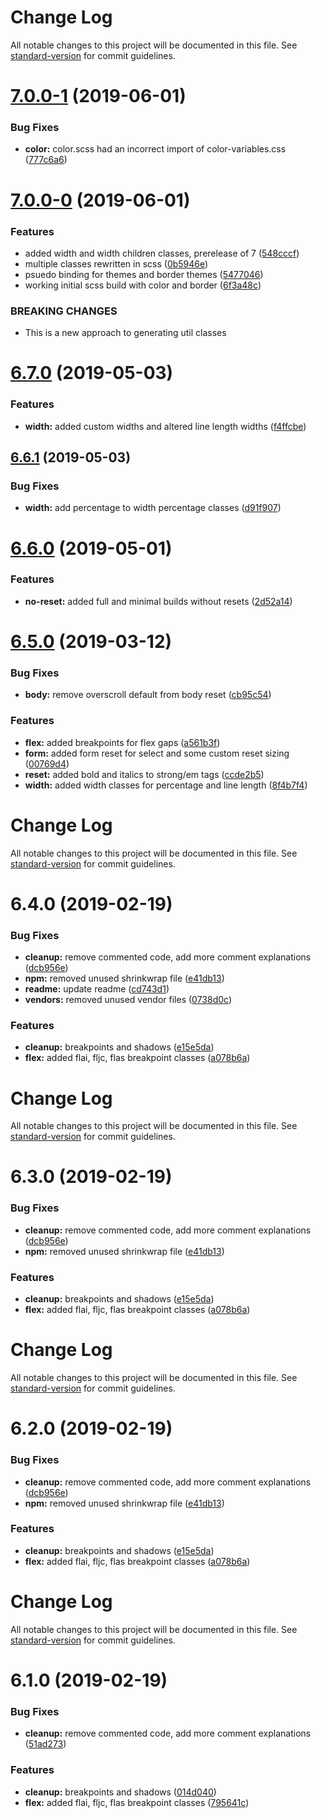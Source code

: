 # Change Log

All notable changes to this project will be documented in this file. See [standard-version](https://github.com/conventional-changelog/standard-version) for commit guidelines.

# [7.0.0-1](https://github.com/nullpub/css/compare/v7.0.0-0...v7.0.0-1) (2019-06-01)


### Bug Fixes

* **color:** color.scss had an incorrect import of color-variables.css ([777c6a6](https://github.com/nullpub/css/commit/777c6a6))



# [7.0.0-0](https://github.com/nullpub/css/compare/v6.7.0...v7.0.0-0) (2019-06-01)


### Features

* added width and width children classes, prerelease of 7 ([548cccf](https://github.com/nullpub/css/commit/548cccf))
* multiple classes rewritten in scss ([0b5946e](https://github.com/nullpub/css/commit/0b5946e))
* psuedo binding for themes and border themes ([5477046](https://github.com/nullpub/css/commit/5477046))
* working initial scss build with color and border ([6f3a48c](https://github.com/nullpub/css/commit/6f3a48c))


### BREAKING CHANGES

* This is a new approach to generating util classes



# [6.7.0](https://github.com/nullpub/css/compare/v6.6.1...v6.7.0) (2019-05-03)


### Features

* **width:** added custom widths and altered line length widths ([f4ffcbe](https://github.com/nullpub/css/commit/f4ffcbe))



## [6.6.1](https://github.com/nullpub/css/compare/v6.6.0...v6.6.1) (2019-05-03)


### Bug Fixes

* **width:** add percentage to width percentage classes ([d91f907](https://github.com/nullpub/css/commit/d91f907))



# [6.6.0](https://github.com/nullpub/css/compare/v6.5.0...v6.6.0) (2019-05-01)


### Features

* **no-reset:** added full and minimal builds without resets ([2d52a14](https://github.com/nullpub/css/commit/2d52a14))



# [6.5.0](https://github.com/nullpub/css/compare/v6.4.0...v6.5.0) (2019-03-12)


### Bug Fixes

* **body:** remove overscroll default from body reset ([cb95c54](https://github.com/nullpub/css/commit/cb95c54))


### Features

* **flex:** added breakpoints for flex gaps ([a561b3f](https://github.com/nullpub/css/commit/a561b3f))
* **form:** added form reset for select and some custom reset sizing ([00769d4](https://github.com/nullpub/css/commit/00769d4))
* **reset:** added bold and italics to strong/em tags ([ccde2b5](https://github.com/nullpub/css/commit/ccde2b5))
* **width:** added width classes for percentage and line length ([8f4b7f4](https://github.com/nullpub/css/commit/8f4b7f4))



# Change Log

All notable changes to this project will be documented in this file. See [standard-version](https://github.com/conventional-changelog/standard-version) for commit guidelines.

# 6.4.0 (2019-02-19)


### Bug Fixes

* **cleanup:** remove commented code, add more comment explanations ([dcb956e](https://github.com/nullpub/css/commit/dcb956e))
* **npm:** removed unused shrinkwrap file ([e41db13](https://github.com/nullpub/css/commit/e41db13))
* **readme:** update readme ([cd743d1](https://github.com/nullpub/css/commit/cd743d1))
* **vendors:** removed unused vendor files ([0738d0c](https://github.com/nullpub/css/commit/0738d0c))


### Features

* **cleanup:** breakpoints and shadows ([e15e5da](https://github.com/nullpub/css/commit/e15e5da))
* **flex:** added flai, fljc, flas breakpoint classes ([a078b6a](https://github.com/nullpub/css/commit/a078b6a))



# Change Log

All notable changes to this project will be documented in this file. See [standard-version](https://github.com/conventional-changelog/standard-version) for commit guidelines.

# 6.3.0 (2019-02-19)


### Bug Fixes

* **cleanup:** remove commented code, add more comment explanations ([dcb956e](https://github.com/nullpub/css/commit/dcb956e))
* **npm:** removed unused shrinkwrap file ([e41db13](https://github.com/nullpub/css/commit/e41db13))


### Features

* **cleanup:** breakpoints and shadows ([e15e5da](https://github.com/nullpub/css/commit/e15e5da))
* **flex:** added flai, fljc, flas breakpoint classes ([a078b6a](https://github.com/nullpub/css/commit/a078b6a))



# Change Log

All notable changes to this project will be documented in this file. See [standard-version](https://github.com/conventional-changelog/standard-version) for commit guidelines.

# 6.2.0 (2019-02-19)


### Bug Fixes

* **cleanup:** remove commented code, add more comment explanations ([dcb956e](https://github.com/nullpub/css/commit/dcb956e))
* **npm:** removed unused shrinkwrap file ([e41db13](https://github.com/nullpub/css/commit/e41db13))


### Features

* **cleanup:** breakpoints and shadows ([e15e5da](https://github.com/nullpub/css/commit/e15e5da))
* **flex:** added flai, fljc, flas breakpoint classes ([a078b6a](https://github.com/nullpub/css/commit/a078b6a))



# Change Log

All notable changes to this project will be documented in this file. See [standard-version](https://github.com/conventional-changelog/standard-version) for commit guidelines.

# 6.1.0 (2019-02-19)


### Bug Fixes

* **cleanup:** remove commented code, add more comment explanations ([51ad273](https://github.com/nullpub/css/commit/51ad273))


### Features

* **cleanup:** breakpoints and shadows ([014d040](https://github.com/nullpub/css/commit/014d040))
* **flex:** added flai, fljc, flas breakpoint classes ([795641c](https://github.com/nullpub/css/commit/795641c))
